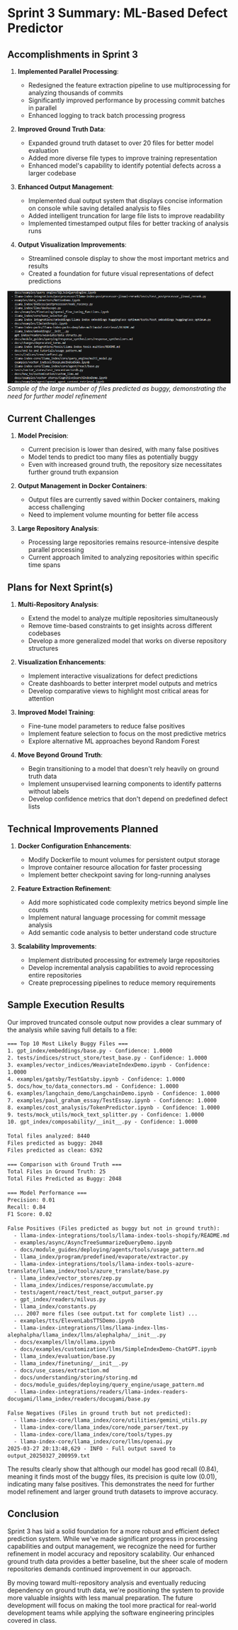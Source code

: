 # Sprint 3 Summary: ML-Based Defect Predictor

## Accomplishments in Sprint 3

1. **Implemented Parallel Processing**:
   - Redesigned the feature extraction pipeline to use multiprocessing for analyzing thousands of commits
   - Significantly improved performance by processing commit batches in parallel
   - Enhanced logging to track batch processing progress

2. **Improved Ground Truth Data**:
   - Expanded ground truth dataset to over 20 files for better model evaluation
   - Added more diverse file types to improve training representation
   - Enhanced model's capability to identify potential defects across a larger codebase

3. **Enhanced Output Management**:
   - Implemented dual output system that displays concise information on console while saving detailed analysis to files
   - Added intelligent truncation for large file lists to improve readability
   - Implemented timestamped output files for better tracking of analysis runs

4. **Output Visualization Improvements**:
   - Streamlined console display to show the most important metrics and results
   - Created a foundation for future visual representations of defect predictions

![Analysis Output Sample](lotsoutput.png)
*Sample of the large number of files predicted as buggy, demonstrating the need for further model refinement*

## Current Challenges

1. **Model Precision**:
   - Current precision is lower than desired, with many false positives
   - Model tends to predict too many files as potentially buggy
   - Even with increased ground truth, the repository size necessitates further ground truth expansion

2. **Output Management in Docker Containers**:
   - Output files are currently saved within Docker containers, making access challenging
   - Need to implement volume mounting for better file access

3. **Large Repository Analysis**:
   - Processing large repositories remains resource-intensive despite parallel processing
   - Current approach limited to analyzing repositories within specific time spans

## Plans for Next Sprint(s)

1. **Multi-Repository Analysis**:
   - Extend the model to analyze multiple repositories simultaneously
   - Remove time-based constraints to get insights across different codebases
   - Develop a more generalized model that works on diverse repository structures

2. **Visualization Enhancements**:
   - Implement interactive visualizations for defect predictions
   - Create dashboards to better interpret model outputs and metrics
   - Develop comparative views to highlight most critical areas for attention

3. **Improved Model Training**:
   - Fine-tune model parameters to reduce false positives
   - Implement feature selection to focus on the most predictive metrics
   - Explore alternative ML approaches beyond Random Forest

4. **Move Beyond Ground Truth**:
   - Begin transitioning to a model that doesn't rely heavily on ground truth data
   - Implement unsupervised learning components to identify patterns without labels
   - Develop confidence metrics that don't depend on predefined defect lists

## Technical Improvements Planned

1. **Docker Configuration Enhancements**:
   - Modify Dockerfile to mount volumes for persistent output storage
   - Improve container resource allocation for faster processing
   - Implement better checkpoint saving for long-running analyses

2. **Feature Extraction Refinement**:
   - Add more sophisticated code complexity metrics beyond simple line counts
   - Implement natural language processing for commit message analysis
   - Add semantic code analysis to better understand code structure

3. **Scalability Improvements**:
   - Implement distributed processing for extremely large repositories
   - Develop incremental analysis capabilities to avoid reprocessing entire repositories
   - Create preprocessing pipelines to reduce memory requirements

## Sample Execution Results

Our improved truncated console output now provides a clear summary of the analysis while saving full details to a file:

```
=== Top 10 Most Likely Buggy Files ===
1. gpt_index/embeddings/base.py - Confidence: 1.0000
2. tests/indices/struct_store/test_base.py - Confidence: 1.0000
3. examples/vector_indices/WeaviateIndexDemo.ipynb - Confidence: 1.0000
4. examples/gatsby/TestGatsby.ipynb - Confidence: 1.0000
5. docs/how_to/data_connectors.md - Confidence: 1.0000
6. examples/langchain_demo/LangchainDemo.ipynb - Confidence: 1.0000
7. examples/paul_graham_essay/TestEssay.ipynb - Confidence: 1.0000
8. examples/cost_analysis/TokenPredictor.ipynb - Confidence: 1.0000
9. tests/mock_utils/mock_text_splitter.py - Confidence: 1.0000
10. gpt_index/composability/__init__.py - Confidence: 1.0000

Total files analyzed: 8440
Files predicted as buggy: 2048
Files predicted as clean: 6392

=== Comparison with Ground Truth ===
Total Files in Ground Truth: 25
Total Files Predicted as Buggy: 2048

=== Model Performance ===
Precision: 0.01
Recall: 0.84
F1 Score: 0.02

False Positives (Files predicted as buggy but not in ground truth):
  - llama-index-integrations/tools/llama-index-tools-shopify/README.md
  - examples/async/AsyncTreeSummarizeQueryDemo.ipynb
  - docs/module_guides/deploying/agents/tools/usage_pattern.md
  - llama_index/program/predefined/evaporate/extractor.py
  - llama-index-integrations/tools/llama-index-tools-azure-translate/llama_index/tools/azure_translate/base.py
  - llama_index/vector_stores/zep.py
  - llama_index/indices/response/accumulate.py
  - tests/agent/react/test_react_output_parser.py
  - gpt_index/readers/milvus.py
  - llama_index/constants.py
  ... 2007 more files (see output.txt for complete list) ...
  - examples/tts/ElevenLabsTTSDemo.ipynb
  - llama-index-integrations/llms/llama-index-llms-alephalpha/llama_index/llms/alephalpha/__init__.py
  - docs/examples/llm/ollama.ipynb
  - docs/examples/customization/llms/SimpleIndexDemo-ChatGPT.ipynb
  - llama_index/evaluation/base.py
  - llama_index/finetuning/__init__.py
  - docs/use_cases/extraction.md
  - docs/understanding/storing/storing.md
  - docs/module_guides/deploying/query_engine/usage_pattern.md
  - llama-index-integrations/readers/llama-index-readers-docugami/llama_index/readers/docugami/base.py

False Negatives (Files in ground truth but not predicted):
  - llama-index-core/llama_index/core/utilities/gemini_utils.py
  - llama-index-core/llama_index/core/node_parser/text.py
  - llama-index-core/llama_index/core/tools/types.py
  - llama-index-core/llama_index/core/llms/openai.py
2025-03-27 20:13:48,629 - INFO - Full output saved to output_20250327_200959.txt
```

The results clearly show that although our model has good recall (0.84), meaning it finds most of the buggy files, its precision is quite low (0.01), indicating many false positives. This demonstrates the need for further model refinement and larger ground truth datasets to improve accuracy.

## Conclusion

Sprint 3 has laid a solid foundation for a more robust and efficient defect prediction system. While we've made significant progress in processing capabilities and output management, we recognize the need for further refinement in model accuracy and repository scalability. Our enhanced ground truth data provides a better baseline, but the sheer scale of modern repositories demands continued improvement in our approach.

By moving toward multi-repository analysis and eventually reducing dependency on ground truth data, we're positioning the system to provide more valuable insights with less manual preparation. The future development will focus on making the tool more practical for real-world development teams while applying the software engineering principles covered in class. 
